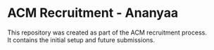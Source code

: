 # ACM Recruitment - Ananyaa

This repository was created as part of the ACM recruitment process.  
It contains the initial setup and future submissions.
